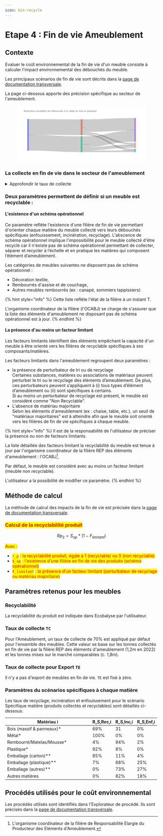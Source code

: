 ```yaml
---
icon: bin-recycle
---
```


# Etape 4 : Fin de vie Ameublement

## Contexte &#x20;

Evaluer le coût environnemental de la fin de vie d'un meuble consiste à calculer l'impact environnemental des débouchés du meuble.

Les principaux scénarios de fin de vie sont décrits dans la [page de documentation transversale](https://fabrique-numerique.gitbook.io/ecobalyse/pages-en-cours-de-revue/fin-de-vie).

La page ci-dessous apporte des précision spécifique au secteur de l'ameublement.

<figure><img src="../../.gitbook/assets/newplot.png" alt=""><figcaption></figcaption></figure>

### La collecte en fin de vie dans le secteur de l'ameublement&#x20;

<details>

<summary>Approfondir le taux de collecte</summary>

Le taux de collecte de 70% correspond au ratio entre les tonnes collectées (1,2m) et celles mises sur le marché pour renouveler le parx existant (1,8m) :&#x20;

{% hint style="info" %}
Source :  scénario de fin de vie d'un meuble non recyclable / référentiel _Meubles Meublants (FCBA x ADEME)_
{% endhint %}

* 1,8 millions de tonnes de meubles mises sur le marché afin de renouveler le parc existant,
* 1,2 millions de tonnes collectées par la filière en fin de vie. &#x20;

_**Focus : Mises sur le marché**_

Les rapports annuels de la filière proposent des mises sur le marché annuelles incluant les meubles destinés à renouveller le parc existant (renouvellement) ainsi que les meubles destinés à de nouveaux usages/périmètres. Ces nouveaux usages sont triples : construction neuve, solde démographique en hausse, taux d'équipement en hausse).&#x20;

En 2022, 3 millions de tonnes ont été mises sur le marché (source : Filière des éléments d'ameublement _Données 2023_ Bilan annuel). Suite à des entretiens avec la filière, nous estimons que 40% (1,2 millions de tonnes) des mises sur le marché correspondent à des nouveaux usages.&#x20;

![](<../../.gitbook/assets/Mises sur le marché 2022.png>)

_**Focus : Tonnes collectées**_

En 2022, 1,2 millions de tonnes ont été collectées par la filière; que ce soit via des déchetteries gérées opérationnellement par la filière ou des déchetteries soutenues financièrement (source : Filière des éléments d'ameublement _Données 2023_ Bilan annuel).&#x20;

</details>

### Deux  paramètres permettent de définir si un meuble est recyclable :&#x20;

#### **L'existence d'un schéma opérationnel**&#x20;

Ce paramètre reflète l'existence d'une filière de fin de vie permettant d'orienter chaque matière du meuble collecté vers leurs débouchés spécifiques (enfouissement, incinération, recyclage). L'abscence de schéma opérationnel implique l'impossibilité pour le meuble collecté d'être recyclé car il n'existe pas de schéma opérationnel permettant de collecter, séparer et recycler à l’échelle et en pratique les matières qui composent l’élément d’ameublement.&#x20;

Les catégories de meubles suivantes ne disposent pas de schéma opérationnel :&#x20;

* Décoration textile,
* Rembourrés d'assise et de couchage,
* Autres meubles rembourrés (ex : canapé, sommiers tappissiers)

{% hint style="info" %}
Cette liste reflète l'état de la filière à un instant T.&#x20;

L'organisme coordinateur de la filière (l'OCABJ) se charge de s'assurer que la liste des éléments d'ameublement ne disposant pas de schéma opérationnel est à jour.&#x20;
{% endhint %}

#### **La présence d'au moins un facteur limitant** &#x20;

Les facteurs limitants identifient des éléments empêchant la capacité d'un meuble à être orienté vers les filières de recyclable spécifiques à ses composants/matières.&#x20;

Les facteurs limitants dans l'ameublement regroupent deux paramètres :&#x20;

* la présence de perturbateur de tri ou de recyclage\
  Certaines substances, matières ou associations de matériaux peuvent perturber le tri ou le recyclage des éléments d’ameublement. De plus, ces perturbateurs peuvent s’appliquent à (i) tous  types d’élément d’ameublement ou (ii) sont spécifiques à certains.\
  Si au moins un perturbateur de recyclage est présent, le meuble est considéré comme "Non Recyclable".
* L'absence de matériau majoritaire\
  Selon les éléments d'ameublement (ex : chaise, table, etc.), un seuil de "matériaux majoritaires" est à atteindre afin que le meuble soit orienté vers les filières de fin de vie spécifiques à chaque meuble.

{% hint style="info" %}
Il est de la responsabilité de l'utilisateur de préciser la présence ou non de facteurs limitants.

La liste détaillée des facteurs limitant la recyclabilité du meuble est tenue à jour par l'organisme coordinateur de la filière REP des éléments d'ameublement : l'OCABJ[^1].&#x20;

Par défaut, le meuble est considéré avec au moins un facteur limitant (meuble non recyclable).

L'utilisateur a la possibilité de modifier ce paramètre.
{% endhint %}

## Méthode de calcul

La méthode de calcul des impacts de la fin de vie est précisée dans la [page de documentation transversale](https://fabrique-numerique.gitbook.io/ecobalyse/pages-en-cours-de-revue/fin-de-vie).

### <mark style="color:red;">Calcul de la recyclabilité produit</mark>

$$
Rp_2=S_{op}*(1-F_{limitant})
$$

<mark style="color:red;">Avec :</mark>

* <mark style="color:red;">`r_p`</mark> <mark style="color:red;"></mark><mark style="color:red;">: la recyclabilité produit, égale à 1 (recyclable) ou 0 (non recyclable)</mark>
* <mark style="color:red;">`S_op`</mark> <mark style="color:red;"></mark><mark style="color:red;">: l'existence d'une filière en fin de vie des produits (schéma opérationnel)</mark>
* <mark style="color:red;">`F_limitant`</mark> <mark style="color:red;"></mark><mark style="color:red;">: la présence d'un facteur limitant (perturbateur de recyclage ou matériau majoritaire)</mark>&#x20;

## Paramètres retenus pour les meubles&#x20;

### Recyclabilité&#x20;

La recyclabilité du produit est indiquée dans Ecobalyse par l'utilisateur.

### Taux de collecte `TC`

Pour l'Ameublement, un taux de collecte de 70% est appliqué par défaut pour l'ensemble des meubles. Cette valeur se base sur les tonnes collectés en fin de vie par la filière REP des éléments d'ameublement (1,2m en 2022) et les tonnes mises sur le marché comparables (c. 1,8m).&#x20;

### Taux de collecte pour Export `TE`

Il n'y a pas d'export de meubles en fin de vie. `TE` est fixé à zéro.&#x20;

### Paramètres du scénarios spécifiques à chaque matière

Les taux de recyclage, incinération et enfouissement pour le scénario Spécifique matière (produits collectés et recyclables) sont détaillés ci-dessous:

<table><thead><tr><th width="267">Matériau i</th><th>R_S,Rec,i</th><th>R_S,Inc,i</th><th>R_S,Enf,i</th></tr></thead><tbody><tr><td>Bois (massif &#x26; panneaux)*</td><td>69%</td><td>31</td><td>0%</td></tr><tr><td>Métal*</td><td>100%</td><td>0%</td><td>0%</td></tr><tr><td>Rembourré/Matelas/Mousse*</td><td>4%</td><td>94%</td><td>2%</td></tr><tr><td>Plastique*</td><td>92%</td><td>8%</td><td>0%</td></tr><tr><td>Emballage (carton)**</td><td>85%</td><td>11%</td><td>4%</td></tr><tr><td>Emballage (plastique)**</td><td>7%</td><td>68%</td><td>25%</td></tr><tr><td>Emballage (autres)**</td><td>0%</td><td>73%</td><td>27%</td></tr><tr><td>Autres matières</td><td>0%</td><td>82%</td><td>18%</td></tr></tbody></table>

## Procédés utilisés pour le coût environnemental

Les procédés utilisés sont identifiés dans l'Explorateur de procédé. Ils sont précisés dans la [page de documentation transversale](https://fabrique-numerique.gitbook.io/ecobalyse/pages-en-cours-de-revue/fin-de-vie).

[^1]: &#x20;L'organisme coordinateur de la filière de Responsabilité Elargie du Producteur des Eléments d'Ameublement.
